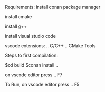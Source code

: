 Requirements:
install conan package manager

install cmake

install g++

install visual studio code

vscode extensions:
..    C/C++
..    CMake Tools

Steps to first compilation:

\$cd build
\$conan install ..

on vscode editor press
.. F7

To Run, on vscode editor press
.. F5
